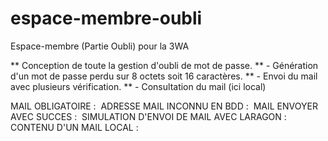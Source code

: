 # espace-membre-oubli
Espace-membre (Partie Oubli) pour la 3WA

** Conception de toute la gestion d'oubli de mot de passe.
** - Génération d'un mot de passe perdu sur 8 octets soit 16 caractères.
** - Envoi du mail avec plusieurs vérification.
** - Consultation du mail (ici local)

MAIL OBLIGATOIRE : 
<img src="http://puu.sh/tJB7X/a196b8d963.png" alt="">
ADRESSE MAIL INCONNU EN BDD :
<img src="http://puu.sh/tJB9b/47d3df64ca.png" alt="">
MAIL ENVOYER AVEC SUCCES :
<img src="http://puu.sh/tJANY/d271cbd448.png" alt="">
SIMULATION D'ENVOI DE MAIL AVEC LARAGON :
<img src="http://puu.sh/tJBjQ/4d0c8e32df.png" alt="">
CONTENU D'UN MAIL LOCAL :
<img src="http://puu.sh/tJBgw/1daf7c0189.png" alt="">


